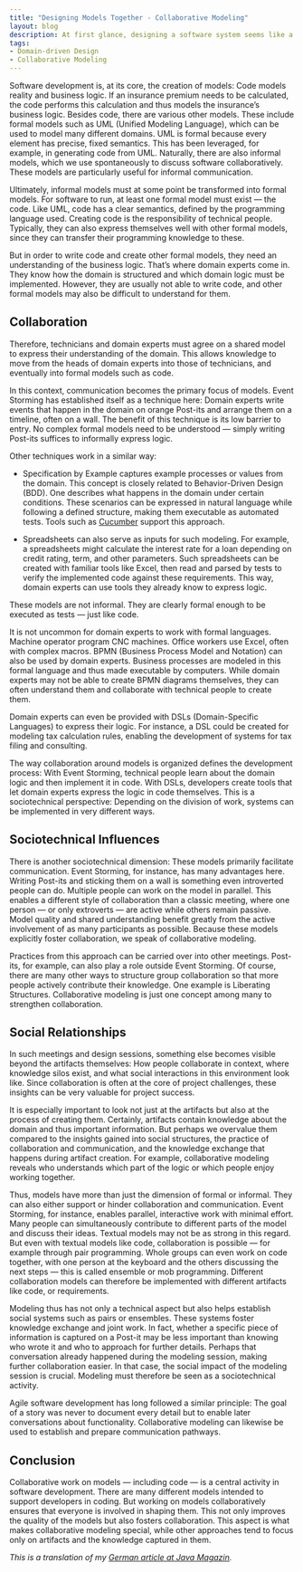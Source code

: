```yaml
---
title: "Designing Models Together - Collaborative Modeling"
layout: blog
description: At first glance, designing a software system seems like a purely technical task. In reality, however, it requires collaboration among different roles to build a shared understanding. This involves not only shaping technical artifacts but also social processes.
tags:
- Domain-driven Design
- Collaborative Modeling
---
```


Software development is, at its core, the creation of models: Code
models reality and business logic. If an insurance premium needs to be
calculated, the code performs this calculation and thus models the
insurance’s business logic. Besides code, there are various other
models. These include formal models such as UML (Unified Modeling
Language), which can be used to model many different domains. UML is
formal because every element has precise, fixed semantics. This has
been leveraged, for example, in generating code from UML. Naturally,
there are also informal models, which we use spontaneously to discuss
software collaboratively. These models are particularly useful for
informal communication.

Ultimately, informal models must at some point be transformed into
formal models. For software to run, at least one formal model must
exist — the code. Like UML, code has a clear semantics, defined by the
programming language used. Creating code is the responsibility of
technical people. Typically, they can also express themselves well with
other formal models, since they can transfer their programming
knowledge to these.

But in order to write code and create other formal models, they need an
understanding of the business logic. That’s where domain experts come
in. They know how the domain is structured and which domain logic must
be implemented. However, they are usually not able to write code, and
other formal models may also be difficult to understand for them.

## Collaboration

Therefore, technicians and domain experts must agree on a shared model
to express their understanding of the domain. This allows knowledge to
move from the heads of domain experts into those of technicians, and
eventually into formal models such as code.

In this context, communication becomes the primary focus of
models. Event Storming has established itself as a technique here:
Domain experts write events that happen in the domain on orange
Post-its and arrange them on a timeline, often on a wall. The benefit
of this technique is its low barrier to entry. No complex formal
models need to be understood — simply writing Post-its suffices to
informally express logic.

Other techniques work in a similar way:

- Specification by Example captures example processes or values from
  the domain. This concept is closely related to Behavior-Driven
  Design (BDD). One describes what happens in the domain under certain
  conditions. These scenarios can be expressed in natural language
  while following a defined structure, making them executable as
  automated tests. Tools such as [Cucumber](https://cucumber.io/)
  support this approach.

- Spreadsheets can also serve as inputs for such modeling. For
  example, a spreadsheets might calculate the interest rate for a loan
  depending on credit rating, term, and other parameters. Such
  spreadsheets can be created with familiar tools like Excel, then
  read and parsed by tests to verify the implemented code against
  these requirements. This way, domain experts can use tools they
  already know to express logic.
  
These models are not informal. They are clearly formal enough to be
executed as tests — just like code.

It is not uncommon for domain experts to work with formal
languages. Machine operator program CNC machines. Office workers use
Excel, often with complex macros. BPMN (Business Process Model and
Notation) can also be used by domain experts. Business processes are
modeled in this formal language and thus made executable by
computers. While domain experts may not be able to create BPMN
diagrams themselves, they can often understand them and collaborate
with technical people to create them.

Domain experts can even be provided with DSLs (Domain-Specific
Languages) to express their logic. For instance, a DSL could be
created for modeling tax calculation rules, enabling the development
of systems for tax filing and consulting.

The way collaboration around models is organized defines the
development process: With Event Storming, technical people learn about
the domain logic and then implement it in code. With DSLs, developers
create tools that let domain experts express the logic in code
themselves. This is a sociotechnical perspective: Depending on the
division of work, systems can be implemented in very different ways.

## Sociotechnical Influences

There is another sociotechnical dimension: These models primarily
facilitate communication. Event Storming, for instance, has many
advantages here. Writing Post-its and sticking them on a wall is
something even introverted people can do. Multiple people can work on
the model in parallel. This enables a different style of collaboration
than a classic meeting, where one person — or only extroverts — are active
while others remain passive. Model quality and shared understanding
benefit greatly from the active involvement of as many participants as
possible. Because these models explicitly foster collaboration, we
speak of collaborative modeling.

Practices from this approach can be carried over into other
meetings. Post-its, for example, can also play a role outside Event
Storming. Of course, there are many other ways to structure group
collaboration so that more people actively contribute their
knowledge. One example is Liberating Structures. Collaborative
modeling is just one concept among many to strengthen collaboration.

## Social Relationships

In such meetings and design sessions, something else becomes visible
beyond the artifacts themselves: How people collaborate in context,
where knowledge silos exist, and what social interactions in this
environment look like. Since collaboration is often at the core of
project challenges, these insights can be very valuable for project
success.

It is especially important to look not just at the artifacts but also
at the process of creating them. Certainly, artifacts contain
knowledge about the domain and thus important information. But perhaps
we overvalue them compared to the insights gained into social
structures, the practice of collaboration and communication, and the
knowledge exchange that happens during artifact creation. For example,
collaborative modeling reveals who understands which part of the logic
or which people enjoy working together.

Thus, models have more than just the dimension of formal
or informal. They can also either support or hinder collaboration and
communication. Event Storming, for instance, enables parallel,
interactive work with minimal effort. Many people can simultaneously
contribute to different parts of the model and discuss their
ideas. Textual models may not be as strong in this regard. But even
with textual models like code, collaboration is possible — for example
through pair programming. Whole groups can even work on code together,
with one person at the keyboard and the others discussing the next
steps — this is called ensemble or mob programming. Different
collaboration models can therefore be implemented with different
artifacts like code, or requirements.

Modeling thus has not only a technical aspect but also helps establish
social systems such as pairs or ensembles. These systems foster
knowledge exchange and joint work. In fact, whether a specific piece
of information is captured on a Post-it may be less important than
knowing who wrote it and who to approach for further details. Perhaps
that conversation already happened during the modeling session, making
further collaboration easier. In that case, the social impact of the
modeling session is crucial. Modeling must therefore be seen as a
sociotechnical activity.

Agile software development has long followed a similar principle: The
goal of a story was never to document every detail but to enable later
conversations about functionality. Collaborative modeling can likewise
be used to establish and prepare communication pathways.

## Conclusion

Collaborative work on models — including code — is a central
activity in software development. There are many different models
intended to support developers in coding. But working on models
collaboratively ensures that everyone is involved in shaping
them. This not only improves the quality of the models but also
fosters collaboration. This aspect is what makes collaborative
modeling special, while other approaches tend to focus only on
artifacts and the knowledge captured in them.

*This is a translation of my [German article at Java
Magazin](https://entwickler.de/reader/reading/java-magazin/3.2025/6f24108c52d9b4fbb0fe809a).*
